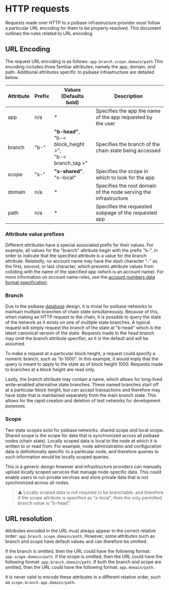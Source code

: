 # HTTP requests

Requests made over HTTP to a psibase infrastructure provider must follow a particular URL encoding for them to be properly resolved. This document outlines the rules related to URL encoding.

## URL Encoding

The request URL encoding is as follows: `app.branch.scope.domain/path`
This encoding includes three familiar attributes, namely the app, domain, and path. Additional attributes specific to psibase infrastructure are detailed below.

| Attribute | Prefix | Values<br>(Defaults **bold**)                                | Description                                                      |
|-----------|--------|--------------------------------------------------------------|------------------------------------------------------------------|
| app       | n/a    | *                                                            | Specifies the app the name of the app requested by the user      |
| branch    | "b-"   | **"b-head"**,<br>"b-< block_height >",<br>"b-< branch_tag >" | Specifies the branch of the chain state being accessed           |
| scope     | "s-"   | **"s-shared"**, "s-local"                                    | Specifies the scope in which to look for the app                 |
| domain    | n/a    | *                                                            | Specifies the root domain of the node serving the infrastructure |
| path      | n/a    | *                                                            | Specifies the requested subpage of the requested app             |

### Attribute value prefixes

Different attributes have a special associated prefix for their values. For example, all values for the "branch" attribute begin with the prefix "b-", in order to indicate that the specified attribute is a value for the branch attribute. Relatedly, no account name may have the dash character "-" as the first, second, or last character, which prevents attribute values from colliding with the name of the specified app (which is an account name). For more information on account name rules, see the [account numbers data format specification](../data-formats/account-numbers.md).

### Branch

Due to the psibase [database](./database.md) design, it is trivial for psibase networks to maintain multiple branches of chain state simultaneously. Because of this, when making an HTTP request to the chain, it is possible to query the state of the network as it exists on one of multiple state branches. A typical request will simply request the branch of the state at "b-head" which is the latest canonical version of the state. Requests made to the head branch may omit the branch attribute specifier, as it is the default and will be assumed.

To make a request at a particular block height, a request could specify a numeric branch, such as "b-1000". In this example, it would imply that the query is meant to apply to the state as of block height 1000. Requests made to branches at a block height are read only.

Lastly, the branch attribute may contain a name, which allows for long-lived write-enabled alternative state branches. These named branches start off at a particular block height, but can accept transactions and therefore may have state that is maintained separately from the main branch state. This allows for the rapid creation and deletion of test networks for development purposes.

### Scope

Two state scopes exist for psibase networks: shared scope and local scope. Shared scope is the scope for data that is synchronized across all psibase nodes (chain state). Locally scoped data is local to the node at which it is written to or read from. For example, node administration and configuration data is definitionally specific to a particular node, and therefore queries to such information would be locally scoped queries.

This is a generic design however and infrastructure providers can manually upload locally scoped services that manage node-specific data. This could enable users to run private services and store private data that is not synchronized across all nodes.

> ⚠️ Locally scoped data is not required to be branchable. and therefore if the scope attribute is specified as "s-local", then the only permitted branch value is "b-head". 

## URL resolution

Attributes encoded in the URL must always appear in the correct relative order: `app.branch.scope.domain/path`. However, some attributes such as branch and scope have default values and can therefore be omitted. 

If the branch is omitted, then the URL could have the following format: `app.scope.domain/path`. 
If the scope is omitted, then the URL could have the following format: `app.branch.domain/path`.
If both the branch and scope are omitted, then the URL could have the following format: `app.domain/path`.

It is never valid to encode these attributes in a different relative order, such as `scope.branch.app.domain/path`.
